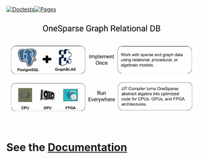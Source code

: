 [![Doctests](https://github.com/OneSparse/OneSparse/actions/workflows/test.yml/badge.svg)](https://github.com/OneSparse/OneSparse/actions/workflows/test.yml)[![Pages](https://github.com/OneSparse/OneSparse/actions/workflows/pages/pages-build-deployment/badge.svg)](https://github.com/OneSparse/OneSparse/actions/workflows/pages/pages-build-deployment)

![OneSparse Image Carousel](docs/animated_fade_carousel.gif)

# See the [Documentation](https://onesparse.github.io/OneSparse/) 
